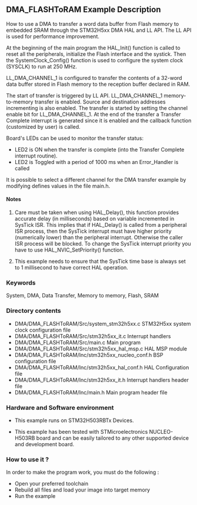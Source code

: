 ## <b>DMA_FLASHToRAM Example Description</b>

How to use a DMA to transfer a word data buffer from Flash memory to embedded
SRAM through the STM32H5xx DMA HAL and LL API. The LL API is used for 
performance improvement.

At the beginning of the main program the HAL_Init() function is called to reset
all the peripherals, initialize the Flash interface and the systick.
Then the SystemClock_Config() function is used to configure the system
clock (SYSCLK) to run at 250 MHz.

LL_DMA_CHANNEL_1 is configured to transfer the contents of a 32-word data
buffer stored in Flash memory to the reception buffer declared in RAM.

The start of transfer is triggered by LL API. LL_DMA_CHANNEL_1 memory-to-memory
transfer is enabled. Source and destination addresses incrementing is also enabled.
The transfer is started by setting the channel enable bit for LL_DMA_CHANNEL_1.
At the end of the transfer a Transfer Complete interrupt is generated since it
is enabled and the callback function (customized by user) is called.

Board's LEDs can be used to monitor the transfer status:

 - LED2 is ON when the transfer is complete (into the Transfer Complete interrupt
   routine).
 - LED2 is Toggled with a period of 1000 ms when an Error_Handler is called

It is possible to select a different channel for the DMA transfer
example by modifying defines values in the file main.h.

#### <b>Notes</b>

 1. Care must be taken when using HAL_Delay(), this function provides accurate delay (in milliseconds)
    based on variable incremented in SysTick ISR. This implies that if HAL_Delay() is called from
    a peripheral ISR process, then the SysTick interrupt must have higher priority (numerically lower)
    than the peripheral interrupt. Otherwise the caller ISR process will be blocked.
    To change the SysTick interrupt priority you have to use HAL_NVIC_SetPriority() function.

 2. This example needs to ensure that the SysTick time base is always set to 1 millisecond
    to have correct HAL operation.

### <b>Keywords</b>

System, DMA, Data Transfer, Memory to memory, Flash, SRAM

### <b>Directory contents</b>

  - DMA/DMA_FLASHToRAM/Src/system_stm32h5xx.c      STM32H5xx system clock configuration file
  - DMA/DMA_FLASHToRAM/Src/stm32h5xx_it.c          Interrupt handlers
  - DMA/DMA_FLASHToRAM/Src/main.c                  Main program
  - DMA/DMA_FLASHToRAM/Src/stm32h5xx_hal_msp.c     HAL MSP module
  - DMA/DMA_FLASHToRAM/Inc/stm32h5xx_nucleo_conf.h BSP configuration file
  - DMA/DMA_FLASHToRAM/Inc/stm32h5xx_hal_conf.h    HAL Configuration file
  - DMA/DMA_FLASHToRAM/Inc/stm32h5xx_it.h          Interrupt handlers header file
  - DMA/DMA_FLASHToRAM/Inc/main.h                  Main program header file

### <b>Hardware and Software environment</b>

  - This example runs on STM32H503RBTx Devices.

  - This example has been tested with STMicroelectronics NUCLEO-H503RB
    board and can be easily tailored to any other supported device
    and development board.

### <b>How to use it ?</b>

In order to make the program work, you must do the following :

 - Open your preferred toolchain
 - Rebuild all files and load your image into target memory
 - Run the example


